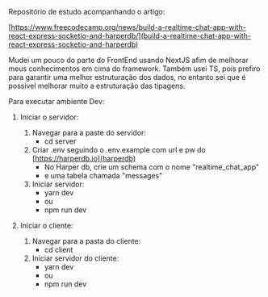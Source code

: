 Repositório de estudo acompanhando o artigo:

[https://www.freecodecamp.org/news/build-a-realtime-chat-app-with-react-express-socketio-and-harperdb/](build-a-realtime-chat-app-with-react-express-socketio-and-harperdb)


Mudei um pouco do parte do FrontEnd usando NextJS afim de melhorar meus conhecimentos em cima do framework.
Também usei TS, pois prefiro para garantir uma melhor estruturação dos dados, no entanto sei que é possivel melhorar muito a estruturação das tipagens.

Para executar ambiente Dev:
1) Iniciar o servidor:
    1. Navegar para a paste do servidor:
        * cd server
    2. Criar .env seguindo o .env.example com url e pw do [https://harperdb.io](harperdb)
        * No Harper db, crie um schema com o nome "realtime_chat_app"
        * e uma tabela chamada "messages"
    3. Iniciar servidor:
        * yarn dev
        * ou 
        * npm run dev

2) Iniciar o cliente:
    1. Navegar para a pasta do cliente:
        * cd client
    2. Iniciar servidor do cliente:
        * yarn dev
        * ou
        * npm run dev

